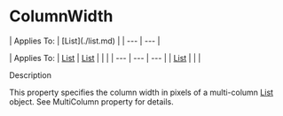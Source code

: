 




<h1 class="heading"><span class="name">ColumnWidth</span></h1>
| Applies To: | [List](./list.md) |
| --- | ---  |

| Applies To: | [List](./list.md) | [List](./list.md) |  |  |
| --- | --- | ---  |
| [List](./list.md) |  |  |


Description


This property specifies the column width in pixels of a multi-column [List](./list.md) object. See MultiColumn property for details.



